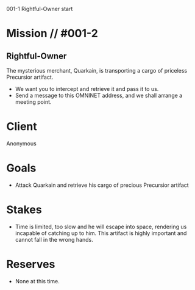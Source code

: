 001-1 Rightful-Owner start
# Mission // #001-2
## Rightful-Owner

The mysterious merchant, Quarkain, is transporting a cargo of priceless Precursior artifact.
- We want you to intercept and retrieve it and pass it to us.
- Send a message to this OMNINET address, and we shall arrange a meeting point.

# Client
Anonymous 
# Goals
- Attack Quarkain and retrieve his cargo of precious Precursior artifact

# Stakes
- Time is limited, too slow and he will escape into space, rendering us incapable of catching up to him. This artifact is highly important and cannot fall in the wrong hands.  
# Reserves
- None at this time.

